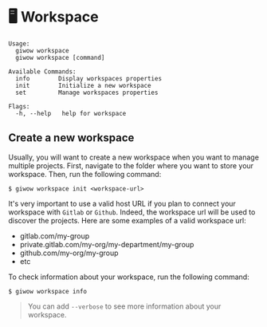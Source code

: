 # 🖥 Workspace

```
Usage:
  giwow workspace
  giwow workspace [command]

Available Commands:
  info        Display workspaces properties
  init        Initialize a new workspace
  set         Manage workspaces properties

Flags:
  -h, --help   help for workspace
```

## Create a new workspace

Usually, you will want to create a new workspace when you want to manage multiple projects.
First, navigate to the folder where you want to store your workspace.
Then, run the following command:

```shell
$ giwow workspace init <workspace-url>
```

It's very important to use a valid host URL if you plan to connect your workspace with `Gitlab` or `Github`. 
Indeed, the workspace url will be used to discover the projects.
Here are some examples of a valid workspace url:

- gitlab.com/my-group
- private.gitlab.com/my-org/my-department/my-group
- github.com/my-org/my-group
- etc 

To check information about your workspace, run the following command:

```shell
$ giwow workspace info
```

> You can add `--verbose` to see more information about your workspace.
